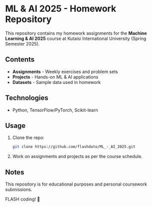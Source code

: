 # ML & AI 2025 - Homework Repository

This repository contains my homework assignments for the **Machine Learning & AI 2025** course at Kutaisi International University (Spring Semester 2025).

## Contents

- **Assignments** - Weekly exercises and problem sets
- **Projects** - Hands-on ML & AI applications
- **Datasets** - Sample data used in homework

## Technologies

- Python, TensorFlow/PyTorch, Scikit-learn

## Usage

1. Clone the repo:
   ```bash
   git clone https://github.com/flashdato/ML_-_AI_2025.git
   ```
2. Work on assignments and projects as per the course schedule.

## Notes

This repository is for educational purposes and personal coursework submissions.

FLASH coding! 🚀
